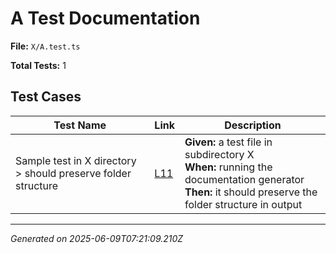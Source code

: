 # A Test Documentation

**File:** `X/A.test.ts`

**Total Tests:** 1

## Test Cases

| Test Name | Link | Description |
|-----------|------|-------------|
| Sample test in X directory > should preserve folder structure | [L11](src/test/X/A.test.ts#L11) | **Given:** a test file in subdirectory X<br>**When:** running the documentation generator<br>**Then:** it should preserve the folder structure in output |

---
*Generated on 2025-06-09T07:21:09.210Z*
